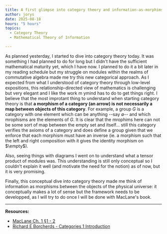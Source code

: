 ```yaml
---
title: A first glimpse into category theory and information-as-morphims
author: jorys
date: 2025-08-18
hours: "5 hours"
topics:
  - Category Theory
  - Mathematical Theory of Information

---
```


As planned yesterday, I started to dive into category theory today. It was something I had planned to do for long but I didn't have the sufficient mathematical maturity yet, which I have now. I planned to do it a bit later in my reading schedule but my struggle on modules within the realms of commutative algebra made me try this new categorical approach. 
As I expected from what I understood of category theory through low-level expositions, this relationship-directed view of mathematics is challenging but very elegant and I like the work m ymind has to do to get things right. I believe that the most improtant thing to understand when starting category theory is that **a morphism of a category (an arrow) is not necessarily a map between objects of this category**. 
For example, a group $G$ is a category with one element which can be anything --say $\emptyset$-- and which mrophisms are the elements of $G$. It is clear that the mrophims here can not be some sort of map between the empty set and itself... still this category verifies the axioms of a category and does define a group given that we enforce that each morphism must have an inverse (ie. a morphism such that the left and right composition with it gives the identity morphism on $\empty$). 

Also, seeing things with diagrams I went on to understand what a tensor product of modules was. This understanding is still only conceptual so I couldn't explain it well (and motivate the need for the notion) as of now, but it is very promising.

Finally, this conceptual dive into category theory made me think of information as morphisms between the objects of the physical universe: it conceptually makes a lot of sense but the framework needs to be developped, as I will try to do once I will be done with MacLane's book.


---
**Resources:**
* [MacLane Ch. 1 §1 - 2](https://math.mit.edu/~hrm/palestine/maclane-categories.pdf)
* [Richard E Borcherds - Categories 1 Introduction](https://youtu.be/JOp7mH72Jlg?si=y0QSMDMQuOcNZfqP)
